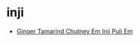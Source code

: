 # inji

 * [Ginger Tamarind Chutney Em Inji Puli Em](../index/g/ginger-tamarind-chutney-em-inji-puli-em-394657.json)
